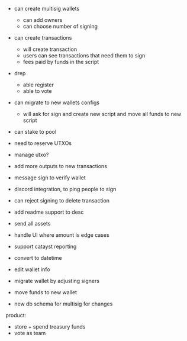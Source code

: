 
- can create multisig wallets
  - can add owners
  - can choose number of signing

- can create transactions
  - will create transaction
  - users can see transactions that need them to sign
  - fees paid by funds in the script

- drep
  - able register
  - able to vote

- can migrate to new wallets configs
  - will ask for sign and create new script and move all funds to new script

- can stake to pool

- need to reserve UTXOs
- manage utxo?
- add more outputs to new transactions
- message sign to verify wallet
- discord integration, to ping people to sign
- can reject signing to delete transaction
- add readme support to desc
- send all assets
- handle UI where amount is edge cases
- support catayst reporting
- convert to datetime
- edit wallet info
- migrate wallet by adjusting signers
- move funds to new wallet
- new db schema for multisig for changes

product:
- store + spend treasury funds
- vote as team

